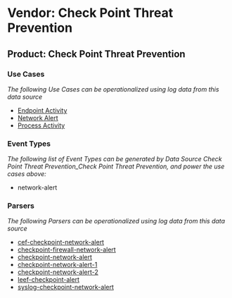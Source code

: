 Vendor: Check Point Threat Prevention
=====================================
Product: Check Point Threat Prevention
--------------------------------------

### Use Cases

_The following Use Cases can be operationalized using log data from this data source_

* [Endpoint Activity](usecase_endpoint_activity.md)
* [Network Alert](usecase_network_alert.md)
* [Process Activity](usecase_process_activity.md)


### Event Types

_The following list of Event Types can be generated by Data Source Check Point Threat Prevention_Check Point Threat Prevention, and power the use cases above:_

- network-alert


### Parsers

_The following Parsers can be operationalized using log data from this data source_

* [cef-checkpoint-network-alert](parserContent_cef-checkpoint-network-alert.md)
* [checkpoint-firewall-network-alert](parserContent_checkpoint-firewall-network-alert.md)
* [checkpoint-network-alert](parserContent_checkpoint-network-alert.md)
* [checkpoint-network-alert-1](parserContent_checkpoint-network-alert-1.md)
* [checkpoint-network-alert-2](parserContent_checkpoint-network-alert-2.md)
* [leef-checkpoint-alert](parserContent_leef-checkpoint-alert.md)
* [syslog-checkpoint-network-alert](parserContent_syslog-checkpoint-network-alert.md)
